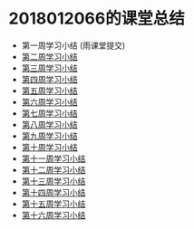 2018012066的课堂总结
===
* 第一周学习小结 (雨课堂提交)
* [第二周学习小结](Memos/Study-Memo/2066-Day2.md)<br>
* [第三周学习小结]()<br>
* [第四周学习小结]()<br>
* [第五周学习小结]()<br>
* [第六周学习小结]()<br>
* [第七周学习小结]()<br>
* [第八周学习小结]()<br>
* [第九周学习小结]()<br>
* [第十周学习小结]()<br>
* [第十一周学习小结]()<br>
* [第十二周学习小结]()<br>
* [第十三周学习小结]()<br>
* [第十四周学习小结]()<br>
* [第十五周学习小结]()<br>
* [第十六周学习小结]()<br>
